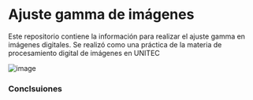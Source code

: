 # Ajuste gamma de imágenes
Este repositorio contiene la información para realizar el ajuste gamma en imágenes digitales. Se realizó como una práctica de la materia de procesamiento  digital de imágenes en UNITEC

![image](https://user-images.githubusercontent.com/72757419/192911235-7d040965-b2d7-4f0f-994a-77deacb74497.png)


### Conclsuiones  


